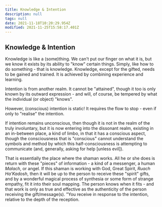 ```yaml
---
title: Knowledge & Intention
description: null
tags: null
date: 2021-11-18T10:20:29.954Z
modified: 2021-11-25T15:58:17.401Z
---
```


## Knowledge & Intention

Knowledge is like a (some)thing. We can't put our finger on what it is, but we know it exists by its ability to "know" certain things. Simply, like how to do something - that is knowledge. Knowledge, except for the gifted, needs to be gained and trained. It is achieved by combining experience and learning.

Intention is from another realm. It cannot be "attained", though it too is only known by its outward expression - and will, of course, be tempered by what the individual (or object) "knows".

However, (conscious) intention is static! It requires the flow to stop - even if only to "realise" the intention.

If intention remains unconscious, then though it is not in the realm of the truly involuntary, but it is now entering into the dissonant realm, existing in an in-between place, a kind of limbo, in that it has a conscious aspect, though the consciousness that is "conscious" cannot understand the symbols and method by which this half-consciousness is attempting to communicate (and, generally, asking for help [unless evil]).

That is essentially the place where the shaman works. All he or she does is return with these "pieces" of information - a kind of a messenger, a human _Malach_, or angel. If this shaman is working with God, Great Spirit, _Ruach Ha'Kadosh_, then it will be up to the person to receive these "spirit" gifts, and by a wonderful magical process of synthesia or some form of strange empathy, fit it into their soul mapping. The person knows when it fits - and that work is only as true and effective as the authenticity of the person receiving the gift/message(s). "You receive in response to the intention, relative to the depth of the reception.
